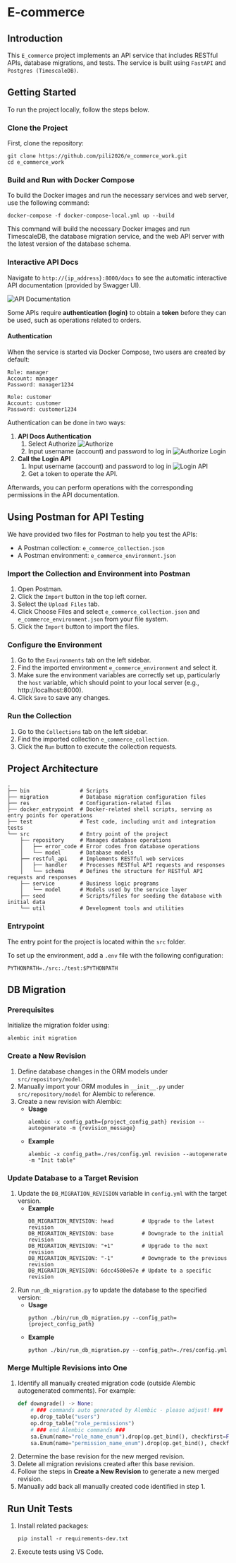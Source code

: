 # E-commerce

## Introduction

This `E_commerce` project implements an API service that includes RESTful APIs, database migrations, and tests. The service is built using `FastAPI` and `Postgres (TimescaleDB)`.

## Getting Started

To run the project locally, follow the steps below.

### Clone the Project

First, clone the repository:
```
git clone https://github.com/pili2026/e_commerce_work.git
cd e_commerce_work
```

### Build and Run with Docker Compose

To build the Docker images and run the necessary services and web server, use the following command:
```
docker-compose -f docker-compose-local.yml up --build
```

This command will build the necessary Docker images and run TimescaleDB, the database migration service, and the web API server with the latest version of the database schema.

### Interactive API Docs

Navigate to `http://{ip_address}:8000/docs` to see the automatic interactive API documentation (provided by Swagger UI).

![API Documentation](static/api_doc.PNG)

Some APIs require **authentication (login)** to obtain a **token** before they can be used, such as operations related to orders.

#### Authentication

When the service is started via Docker Compose, two users are created by default:
```
Role: manager
Account: manager
Password: manager1234

Role: customer
Account: customer
Password: customer1234
```

Authentication can be done in two ways:

1. **API Docs Authentication**
   1. Select Authorize
   ![Authorize](static/auth.PNG)
   2. Input username (account) and password to log in
   ![Authorize Login](static/auth_2.PNG)
2. **Call the Login API**
   1. Input username (account) and password to log in
   ![Login API](static/login.PNG)
   2. Get a token to operate the API.

Afterwards, you can perform operations with the corresponding permissions in the API documentation.

## Using Postman for API Testing
We have provided two files for Postman to help you test the APIs:

* A Postman collection: `e_commerce_collection.json`
* A Postman environment: `e_commerce_environment.json`

### Import the Collection and Environment into Postman
1. Open Postman.
2. Click the `Import` button in the top left corner.
3. Select the `Upload Files` tab.
4. Click Choose Files and select `e_commerce_collection.json` and `e_commerce_environment.json` from your file system.
5. Click the `Import` button to import the files.

### Configure the Environment
1. Go to the `Environments` tab on the left sidebar.
2. Find the imported environment `e_commerce_environment` and select it.
3. Make sure the environment variables are correctly set up, particularly the `host` variable, which should point to your local server (e.g., http://localhost:8000).
4. Click `Save` to save any changes.

### Run the Collection
1. Go to the `Collections` tab on the left sidebar.
2. Find the imported collection `e_commerce_collection`.
3. Click the `Run` button to execute the collection requests.


## Project Architecture

```
.
├── bin                # Scripts
├── migration          # Database migration configuration files
├── res                # Configuration-related files
├── docker_entrypoint  # Docker-related shell scripts, serving as entry points for operations
├── test               # Test code, including unit and integration tests
└── src                # Entry point of the project
    ├── repository     # Manages database operations
    │   ├── error_code # Error codes from database operations
    │   └── model      # Database models
    ├── restful_api    # Implements RESTful web services
    │   ├── handler    # Processes RESTful API requests and responses
    │   └── schema     # Defines the structure for RESTful API requests and responses
    ├── service        # Business logic programs
    │   └── model      # Models used by the service layer
    ├── seed           # Scripts/files for seeding the database with initial data
    └── util           # Development tools and utilities
```

### Entrypoint

The entry point for the project is located within the `src` folder.

To set up the environment, add a `.env` file with the following configuration:
```
PYTHONPATH=./src:./test:$PYTHONPATH
```

## DB Migration

### Prerequisites

Initialize the migration folder using:
```
alembic init migration
```

### Create a New Revision

1. Define database changes in the ORM models under `src/repository/model`.
2. Manually import your ORM modules in `__init__.py` under `src/repository/model` for Alembic to reference.
3. Create a new revision with Alembic:
   - **Usage**
     ```
     alembic -x config_path={project_config_path} revision --autogenerate -m {revision_message}
     ```
   - **Example**
     ```
     alembic -x config_path=./res/config.yml revision --autogenerate -m "Init table"
     ```

### Update Database to a Target Revision

1. Update the `DB_MIGRATION_REVISION` variable in `config.yml` with the target version.
   - **Example**
     ```
     DB_MIGRATION_REVISION: head         # Upgrade to the latest revision
     DB_MIGRATION_REVISION: base         # Downgrade to the initial revision
     DB_MIGRATION_REVISION: "+1"         # Upgrade to the next revision
     DB_MIGRATION_REVISION: "-1"         # Downgrade to the previous revision
     DB_MIGRATION_REVISION: 6dcc4580e67e # Update to a specific revision
     ```
2. Run `run_db_migration.py` to update the database to the specified version:
   - **Usage**
     ```
     python ./bin/run_db_migration.py --config_path={project_config_path}
     ```
   - **Example**
     ```
     python ./bin/run_db_migration.py --config_path=./res/config.yml
     ```

### Merge Multiple Revisions into One

1. Identify all manually created migration code (outside Alembic autogenerated comments). For example:
   ```python
   def downgrade() -> None:
       # ### commands auto generated by Alembic - please adjust! ###
       op.drop_table("users")
       op.drop_table("role_permissions")
       # ### end Alembic commands ###
       sa.Enum(name="role_name_enum").drop(op.get_bind(), checkfirst=False)       # Manually created
       sa.Enum(name="permission_name_enum").drop(op.get_bind(), checkfirst=False) # Manually created
   ```
2. Determine the base revision for the new merged revision.
3. Delete all migration revisions created after this base revision.
4. Follow the steps in **Create a New Revision** to generate a new merged revision.
5. Manually add back all manually created code identified in step 1.

## Run Unit Tests

1. Install related packages:
   ```
   pip install -r requirements-dev.txt
   ```
2. Execute tests using VS Code.
